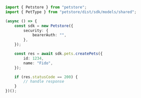 <!-- Start SDK Example Usage -->


```typescript
import { Petstore } from "petstore";
import { PetType } from "petstore/dist/sdk/models/shared";

(async () => {
    const sdk = new Petstore({
        security: {
            bearerAuth: "",
        },
    });

    const res = await sdk.pets.createPets({
        id: 1234,
        name: "Fido",
    });

    if (res.statusCode == 200) {
        // handle response
    }
})();

```
<!-- End SDK Example Usage -->